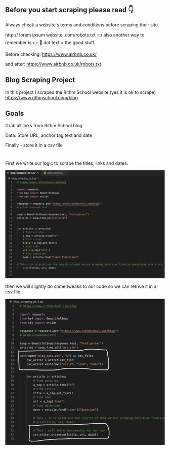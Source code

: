 ## Before you start scraping please read 👇

Always check a website's terms and conditions before scraping their site.

http:// lorem ipsum website .com/robots.txt 👈 also another way to remember is 👉 🤖 dot text = the good stuff.

Before checking: https://www.airbnb.co.uk/

and after: https://www.airbnb.co.uk/robots.txt 

## Blog Scraping Project

In this project I scraped the Rithm School website (yes it is ok to scrape) https://www.rithmschool.com/blog

## Goals

Grab all links from Rithm School blog

Data: Store URL, anchor tag text and date

Finally - store it in a csv file

# #########################################
# #########################################

First we write our logic to scrape the titles, links and dates. 

![writing the logic](images/blog_scraping_pt_1.png)

then we will slightly do some tweaks to our code so we can retrive it in a csv file.

![store in a csv file](images/blog_scraping_pt_2.png)
